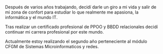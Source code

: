 Después de varios años trabajando, decidí darle un giro a mi vida y salir de mi zona de confort para estudiar lo que realmente me apasiona, la informática y el mundo IT.

Tras realizar un certificado profesional de PPOO y BBDD relacionales decidí continuar mi carrera profesional por este mundo.

Actualmente estoy realizando el segundo año perteneciente al módulo CFGM de Sistemas Microinformaticos y redes.

<!---
PucheMilan/PucheMilan is a ✨ special ✨ repository because its `README.md` (this file) appears on your GitHub profile.
You can click the Preview link to take a look at your changes.
--->
